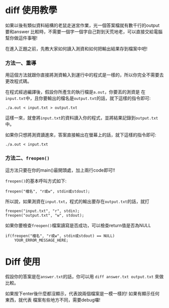# diff 使用教學

如果以後有類似資料結構的老鼠走迷宮作業，光一個答案檔就有數千行的output要和answer
比較時，不需要一個字一個字自己對到天荒地老，可以直接交給電腦幫你做這件事喔!

在進入正題之前，先教大家如何讀入測資和如何把輸出結果存到檔案中吧! 

### 方法一、重導

用這個方法就跟你直接將測資輸入到運行中的程式是一樣的，所以你完全不需要去更改程式碼。

在程式經過編譯後，假設你所產生的執行檔是`a.out`，你要丟的測資是
在`input.txt`中，且你要輸出的檔名是`output.txt`的話，就下這樣的指令即可:
```
./a.out < input.txt > output.txt
```
這樣一來，就會將`input.txt`的資料讀入你的程式，並將結果記錄到`output.txt`中。

如果你只想將測資讀進來，答案直接輸出在螢幕上的話，就下這樣的指令即可:
```
./a.out < input.txt
```

### 方法二、`freopen()`

這方法只要在你的main()最開頭處，加上兩行code即可!!

`freopen()`的基本呼叫方式如下:
```
freopen("檔名", "r或w", stdin或stdout);
```

所以說，如果測資在`input.txt`，程式的輸出要存在`output.txt`的話，就打
```
freopen("input.txt", "r", stdin);
freopen("output.txt", "w", stdout);
```

如果你要檢查`freopen()`檔案讀寫是否成功，可以檢查return值是否為NULL
```
if(freopen("檔名", "r或w", stdin或stdout) == NULL)
    YOUR_ERROR_MESSAGE_HERE;
```

# Diff 使用

假設你的答案是在`answer.txt`的話，你可以用 `diff answer.txt output.txt` 來做比較。

如果按下enter後什麼都沒顯示，代表說兩個檔案是一模一樣的! 如果有顯示任何東西，就代表
檔案有些地方不同，需要debug囉!
